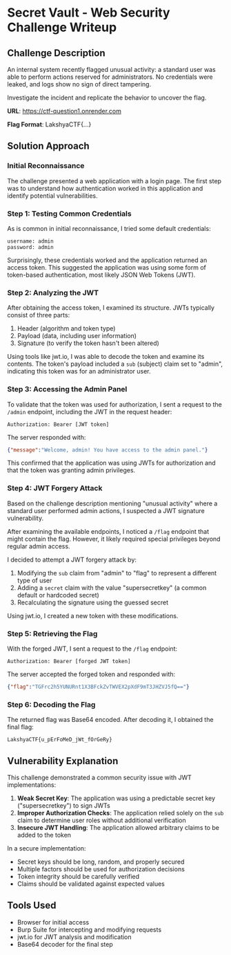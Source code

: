 # Secret Vault - Web Security Challenge Writeup

## Challenge Description

An internal system recently flagged unusual activity: a standard user was able to perform actions reserved for administrators. No credentials were leaked, and logs show no sign of direct tampering.

Investigate the incident and replicate the behavior to uncover the flag.

**URL**: https://ctf-question1.onrender.com

**Flag Format**: LakshyaCTF{...}

## Solution Approach

### Initial Reconnaissance

The challenge presented a web application with a login page. The first step was to understand how authentication worked in this application and identify potential vulnerabilities.

### Step 1: Testing Common Credentials

As is common in initial reconnaissance, I tried some default credentials:
```
username: admin
password: admin
```

Surprisingly, these credentials worked and the application returned an access token. This suggested the application was using some form of token-based authentication, most likely JSON Web Tokens (JWT).

### Step 2: Analyzing the JWT

After obtaining the access token, I examined its structure. JWTs typically consist of three parts:
1. Header (algorithm and token type)
2. Payload (data, including user information)
3. Signature (to verify the token hasn't been altered)

Using tools like jwt.io, I was able to decode the token and examine its contents. The token's payload included a `sub` (subject) claim set to "admin", indicating this token was for an administrator user.

### Step 3: Accessing the Admin Panel

To validate that the token was used for authorization, I sent a request to the `/admin` endpoint, including the JWT in the request header:
```
Authorization: Bearer [JWT token]
```

The server responded with:
```json
{"message":"Welcome, admin! You have access to the admin panel."}
```

This confirmed that the application was using JWTs for authorization and that the token was granting admin privileges.

### Step 4: JWT Forgery Attack

Based on the challenge description mentioning "unusual activity" where a standard user performed admin actions, I suspected a JWT signature vulnerability.

After examining the available endpoints, I noticed a `/flag` endpoint that might contain the flag. However, it likely required special privileges beyond regular admin access.

I decided to attempt a JWT forgery attack by:
1. Modifying the `sub` claim from "admin" to "flag" to represent a different type of user
2. Adding a `secret` claim with the value "supersecretkey" (a common default or hardcoded secret)
3. Recalculating the signature using the guessed secret

Using jwt.io, I created a new token with these modifications.

### Step 5: Retrieving the Flag

With the forged JWT, I sent a request to the `/flag` endpoint:
```
Authorization: Bearer [forged JWT token]
```

The server accepted the forged token and responded with:
```json
{"flag":"TGFrc2h5YUNURnt1X3BFckZvTWVEX2pXdF9mT3JHZVJ5fQ=="}
```

### Step 6: Decoding the Flag

The returned flag was Base64 encoded. After decoding it, I obtained the final flag:

```
LakshyaCTF{u_pErFoMeD_jWt_fOrGeRy}
```

## Vulnerability Explanation

This challenge demonstrated a common security issue with JWT implementations:

1. **Weak Secret Key**: The application was using a predictable secret key ("supersecretkey") to sign JWTs
2. **Improper Authorization Checks**: The application relied solely on the `sub` claim to determine user roles without additional verification
3. **Insecure JWT Handling**: The application allowed arbitrary claims to be added to the token

In a secure implementation:
- Secret keys should be long, random, and properly secured
- Multiple factors should be used for authorization decisions
- Token integrity should be carefully verified
- Claims should be validated against expected values

## Tools Used

- Browser for initial access
- Burp Suite for intercepting and modifying requests
- jwt.io for JWT analysis and modification
- Base64 decoder for the final step
